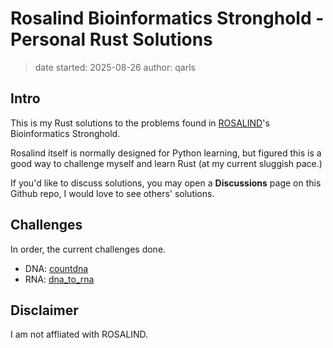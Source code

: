 # Rosalind Bioinformatics Stronghold - Personal Rust Solutions
>
> date started: 2025-08-26
> author: qarls

## Intro

This is my Rust solutions to the problems found in [ROSALIND](https://rosalind.info)'s Bioinformatics Stronghold.

Rosalind itself is normally designed for Python learning,
but figured this is a good way to challenge myself and learn Rust (at my current sluggish pace.)

If you'd like to discuss solutions,
you may open a **Discussions** page on this Github repo, I would love to see others' solutions.

## Challenges

In order, the current challenges done.

- DNA: [countdna](https://github.com/qarls/countdna/tree/master)
- RNA: [dna_to_rna](https://github.com/qarls/dna_to_rna/tree/master)

## Disclaimer

I am not affliated with ROSALIND.
